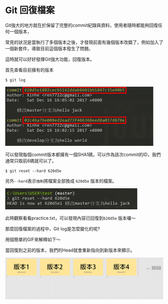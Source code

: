 # Git 回復檔案

Git強大的地方就在於保留了完整的commit紀錄與資料，使用者隨時都能夠回復任何一個版本，

常見的狀況是當執行了多個版本之後，才發現前面有幾個版本改錯了，例如加入了一個新套件，導致目前這個版本發生了問題。

這時就可以好好發揮Git強大功能，回復版本。

首先查看目前擁有的版本

```
$ git log
```

![](/assets/30.png)

可以發現每個commit版本都擁有一個SHA1碼，可以作為該次commit的ID，我們通常只取前6碼就可以了。

```
$ git reset --hard 620d5e
```

另外`--hard`表示`強制`將檔案全部換成 `620d5e` 版本的檔案。

![](/assets/31.png)

此時觀察看看practice.txt，可以發現內容已回復到`620d5e` 版本囉～

那麼回復檔案的過程中，Git log是怎麼變化的呢?

用個簡單的GIF來解釋如下～

當回復到之前的版本，我們的Head就會重新指向到新版本來顯示。

![](/assets/ezgif.com-add-text.gif)

